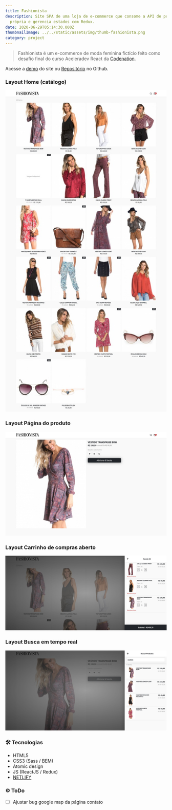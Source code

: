 ```yaml
---
title: Fashionista
description: Site SPA de uma loja de e-commerce que consome a API de produtos
  própria e gerencia estados com Redux.
date: 2020-06-29T05:14:30.000Z
thumbnailImage: ../../static/assets/img/thumb-fashionista.png
category: project
---
```

> Fashionista é um e-commerce de moda feminina fictício feito como desafio final do curso Aceleradev React da [Codenation](https://www.codenation.dev/).
 
Acesse a [demo](https://fashionista-shop.netlify.app/) do site ou [Repositório](https://github.com/GuiSAlmeida/aceleradev-fashionista) no Github.

### **Layout Home (catálogo)**

![Home](../../static/assets/img/fashionista-layout1.png)

### **Layout Página do produto**
![Produto](../../static/assets/img/fashionista-layout2.png)

### **Layout Carrinho de compras aberto**
![Carrinho](../../static/assets/img/fashionista-layout3.png)

### **Layout Busca em tempo real**
![Busca](../../static/assets/img/fashionista-layout4.png)


### 🛠️ **Tecnologias**
-   HTML5
-   CSS3 (Sass / BEM)
-   Atomic design
-   JS (ReactJS / Redux)
-   [NETLIFY](https://www.netlify.com/)

### ⚙️ **ToDo**
-   [ ] Ajustar bug google map da página contato

